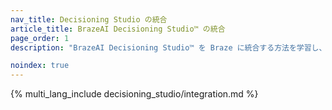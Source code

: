 ```yaml
---
nav_title: Decisioning Studio の統合
article_title: BrazeAI Decisioning Studio™ の統合
page_order: 1
description: "BrazeAI Decisioning Studio™ を Braze に統合する方法を学習し、AI エキスパートサービスチームと連携して、1:1 の意思決定に AI を適用するエージェントを構築し、主要なビジネス指標を改善します。"

noindex: true
---
```


{% multi_lang_include decisioning_studio/integration.md %}
